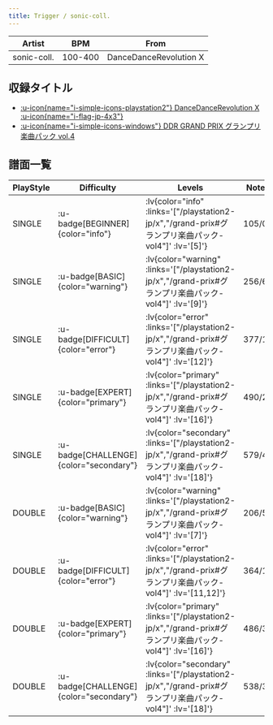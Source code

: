 ```yaml
---
title: Trigger / sonic-coll.
---
```


|Artist|BPM|From|
|------|---|----|
|sonic-coll.|100-400|DanceDanceRevolution X|

## 収録タイトル

- [ :u-icon{name="i-simple-icons-playstation2"} DanceDanceRevolution X :u-icon{name="i-flag-jp-4x3"} ](/playstation2-jp/x)
- [ :u-icon{name="i-simple-icons-windows"} DDR GRAND PRIX グランプリ楽曲パック vol.4](/grand-prix#グランプリ楽曲パック-vol4)

## 譜面一覧

|PlayStyle|Difficulty|Levels|Notes|Movie|
|---------|----------|------|-----|-----|
|SINGLE| :u-badge[BEGINNER]{color="info"} | :lv{color="info" :links='["/playstation2-jp/x","/grand-prix#グランプリ楽曲パック-vol4"]' :lv='[5]'} |105/0||
|SINGLE| :u-badge[BASIC]{color="warning"} | :lv{color="warning" :links='["/playstation2-jp/x","/grand-prix#グランプリ楽曲パック-vol4"]' :lv='[9]'} |256/6||
|SINGLE| :u-badge[DIFFICULT]{color="error"} | :lv{color="error" :links='["/playstation2-jp/x","/grand-prix#グランプリ楽曲パック-vol4"]' :lv='[12]'} |377/11||
|SINGLE| :u-badge[EXPERT]{color="primary"} | :lv{color="primary" :links='["/playstation2-jp/x","/grand-prix#グランプリ楽曲パック-vol4"]' :lv='[16]'} |490/28||
|SINGLE| :u-badge[CHALLENGE]{color="secondary"} | :lv{color="secondary" :links='["/playstation2-jp/x","/grand-prix#グランプリ楽曲パック-vol4"]' :lv='[18]'} |579/46||
|DOUBLE| :u-badge[BASIC]{color="warning"} | :lv{color="warning" :links='["/playstation2-jp/x","/grand-prix#グランプリ楽曲パック-vol4"]' :lv='[7]'} |206/5||
|DOUBLE| :u-badge[DIFFICULT]{color="error"} | :lv{color="error" :links='["/playstation2-jp/x","/grand-prix#グランプリ楽曲パック-vol4"]' :lv='[11,12]'} |364/10||
|DOUBLE| :u-badge[EXPERT]{color="primary"} | :lv{color="primary" :links='["/playstation2-jp/x","/grand-prix#グランプリ楽曲パック-vol4"]' :lv='[16]'} |486/31||
|DOUBLE| :u-badge[CHALLENGE]{color="secondary"} | :lv{color="secondary" :links='["/playstation2-jp/x","/grand-prix#グランプリ楽曲パック-vol4"]' :lv='[18]'} |538/39||
